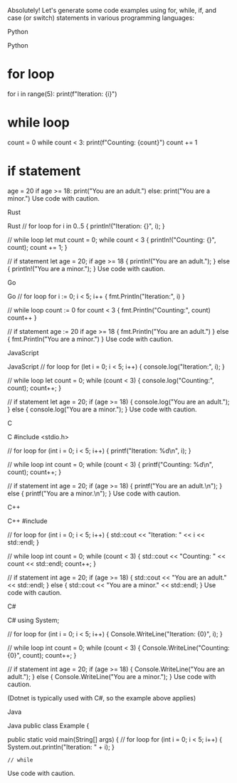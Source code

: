 Absolutely! Let's generate some code examples using for, while, if, and case (or switch) statements in various programming languages:

Python

Python
# for loop
for i in range(5):
  print(f"Iteration: {i}")

# while loop
count = 0
while count < 3:
  print(f"Counting: {count}")
  count += 1

# if statement
age = 20
if age >= 18:
  print("You are an adult.")
else:
  print("You are a minor.")
Use code with caution.

Rust

Rust
// for loop
for i in 0..5 {
  println!("Iteration: {}", i);
}

// while loop
let mut count = 0;
while count < 3 {
  println!("Counting: {}", count);
  count += 1;
}

// if statement
let age = 20;
if age >= 18 {
  println!("You are an adult.");
} else {
  println!("You are a minor.");
}
Use code with caution.

Go

Go
// for loop
for i := 0; i < 5; i++ {
  fmt.Println("Iteration:", i)
}

// while loop
count := 0
for count < 3 {
  fmt.Println("Counting:", count)
  count++
}

// if statement
age := 20
if age >= 18 {
  fmt.Println("You are an adult.")
} else {
  fmt.Println("You are a minor.")
}
Use code with caution.

JavaScript

JavaScript
// for loop
for (let i = 0; i < 5; i++) {
  console.log("Iteration:", i);
}

// while loop
let count = 0;
while (count < 3) {
  console.log("Counting:", count);
  count++;
}

// if statement
let age = 20;
if (age >= 18) {
  console.log("You are an adult.");
} else {
  console.log("You are a minor.");
}
Use code with caution.

C

C
#include <stdio.h>

// for loop
for (int i = 0; i < 5; i++) {
  printf("Iteration: %d\n", i);
}

// while loop
int count = 0;
while (count < 3) {
  printf("Counting: %d\n", count);
  count++;
}

// if statement
int age = 20;
if (age >= 18) {
  printf("You are an adult.\n");
} else {
  printf("You are a minor.\n");
}
Use code with caution.

C++

C++
#include <iostream>

// for loop
for (int i = 0; i < 5; i++) {
  std::cout << "Iteration: " << i << std::endl;
}

// while loop
int count = 0;
while (count < 3) {
  std::cout << "Counting: " << count << std::endl;
  count++;
}

// if statement
int age = 20;
if (age >= 18) {
  std::cout << "You are an adult." << std::endl;
} else {
  std::cout << "You are a minor." << std::endl;
}
Use code with caution.

C#

C#
using System;

// for loop
for (int i = 0; i < 5; i++) {
  Console.WriteLine("Iteration: {0}", i);
}

// while loop
int count = 0;
while (count < 3) {
  Console.WriteLine("Counting: {0}", count);
  count++;
}

// if statement
int age = 20;
if (age >= 18) {
  Console.WriteLine("You are an adult.");
} else {
  Console.WriteLine("You are a minor.");
}
Use code with caution.

(Dotnet is typically used with C#, so the example above applies)

Java

Java
public class Example {

  public static void main(String[] args) {
    // for loop
    for (int i = 0; i < 5; i++) {
      System.out.println("Iteration: " + i);
    }

    // while
Use code with caution.







